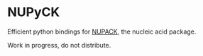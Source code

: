 NUPyCK
======
Efficient python bindings for [NUPACK](nupack.org), the nucleic acid package.

Work in progress, do not distribute.

